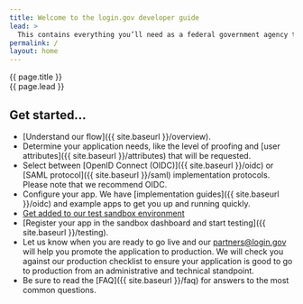 ```yaml
---
title: Welcome to the login.gov developer guide
lead: >
  This contains everything you’ll need as a federal government agency to integrate and deploy your application with <a href="https://login.gov">login.gov</a>.
permalink: /
layout: home
---
```


<section class="usa-section usa-section-dark">
  <div class="grid-container">
    <div class="usa-display text-accent-cool">{{ page.title }}</div>
    <div class="usa-font-lead">{{ page.lead }}</div>
  </div>
</section>

<section class="grid-container usa-prose" markdown="1">

# Get started...

- [Understand our flow]({{ site.baseurl }}/overview).
- Determine your application needs, like the level of proofing and [user attributes]({{ site.baseurl }}/attributes) that will be requested.
- Select between [OpenID Connect (OIDC)]({{ site.baseurl }}/oidc) or [SAML protocol]({{ site.baseurl }}/saml) implementation protocols. Please note that we recommend OIDC.
- Configure your app. We have [implementation guides]({{ site.baseurl }}/oidc) and example apps to get you up and running quickly.
- [Get added to our test sandbox environment](https://share.hsforms.com/16DIoo--rTU2xbNW1MShkBg3ak9e)
- [Register your app in the sandbox dashboard and start testing]({{ site.baseurl }}/testing).
- Let us know when you are ready to go live and our [partners@login.gov](mailto:partners@login.gov) will help you promote the application to production. We will check you against our production checklist to ensure your application is good to go to production from an administrative and technical standpoint.
- Be sure to read the [FAQ]({{ site.baseurl }}/faq) for answers to the most common questions.

</section>
